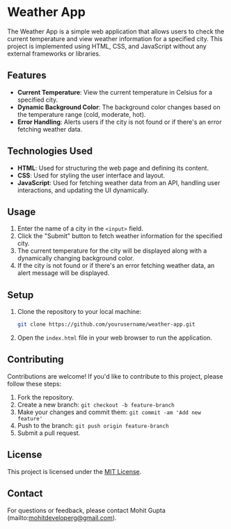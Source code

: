 # Weather App

The Weather App is a simple web application that allows users to check the current temperature and view weather information for a specified city. This project is implemented using HTML, CSS, and JavaScript without any external frameworks or libraries.

## Features

- **Current Temperature**: View the current temperature in Celsius for a specified city.
- **Dynamic Background Color**: The background color changes based on the temperature range (cold, moderate, hot).
- **Error Handling**: Alerts users if the city is not found or if there's an error fetching weather data.

## Technologies Used

- **HTML**: Used for structuring the web page and defining its content.
- **CSS**: Used for styling the user interface and layout.
- **JavaScript**: Used for fetching weather data from an API, handling user interactions, and updating the UI dynamically.

## Usage

1. Enter the name of a city in the `<input>` field.
2. Click the "Submit" button to fetch weather information for the specified city.
3. The current temperature for the city will be displayed along with a dynamically changing background color.
4. If the city is not found or if there's an error fetching weather data, an alert message will be displayed.

## Setup

1. Clone the repository to your local machine:

    ```bash
    git clone https://github.com/yourusername/weather-app.git
    ```

2. Open the `index.html` file in your web browser to run the application.


## Contributing

Contributions are welcome! If you'd like to contribute to this project, please follow these steps:

1. Fork the repository.
2. Create a new branch: `git checkout -b feature-branch`
3. Make your changes and commit them: `git commit -am 'Add new feature'`
4. Push to the branch: `git push origin feature-branch`
5. Submit a pull request.

## License

This project is licensed under the [MIT License](LICENSE).

## Contact

For questions or feedback, please contact Mohit Gupta (mailto:mohitdeveloperg@gmail.com).
